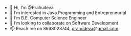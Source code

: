- 👋 Hi, I’m @Prahudeva
- 👀 I’m interested in Java Programming and Entrepreneurial 
- 🌱 I’m B.E. Computer Science Engineer 
- 💞️ I’m looking to collaborate on Software Development 
- 📫 Reach me on 8668023744, prahudeva@gmail.com

<!---
Prahudeva/Prahudeva is a ✨ special ✨ repository because its `README.md` (this file) appears on your GitHub profile.
You can click the Preview link to take a look at your changes.
--->
